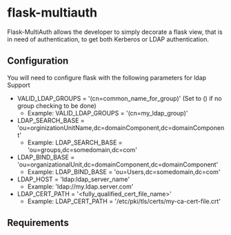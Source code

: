 # flask-multiauth
Flask-MultiAuth allows the developer to simply decorate a flask view, that is in need of authentication, to get both
Kerberos or LDAP authentication.

## Configuration
You will need to configure flask with the following parameters for ldap Support

- VALID_LDAP_GROUPS = '(cn=common_name_for_group)'     (Set to () if no group checking to be done)
    - Example: VALID_LDAP_GROUPS = '(cn=my_ldap_group)'
- LDAP_SEARCH_BASE = 'ou=orginizationUnitName,dc=domainComponent,dc=domainComponent'
    - Example: LDAP_SEARCH_BASE = 'ou=groups,dc=somedomain,dc=com'
- LDAP_BIND_BASE = 'ou=organizationalUnit,dc=domainComponent,dc=domainComponent'
    - Example: LDAP_BIND_BASE = 'ou=Users,dc=somedomain,dc=com'
- LDAP_HOST = 'ldap:ldap_server_name'
    - Example: 'ldap://my.ldap.server.com'
- LDAP_CERT_PATH = '<fully_qualified_cert_file_name>'
    - Example: LDAP_CERT_PATH = '/etc/pki/tls/certs/my-ca-cert-file.crt'
    
## Requirements
